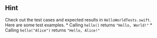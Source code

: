 ## Hint
Check out the test cases and expected results in `HelloWorldTests.swift`. Here are some test examples.
	* Calling `hello()` returns `"Hello, World!"`
	* Calling `hello("Alice")` returns `"Hello, Alice!"`
